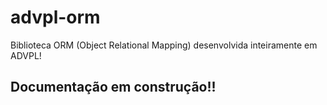 # advpl-orm
Biblioteca ORM (Object Relational Mapping) desenvolvida inteiramente em ADVPL!

Documentação em construção!!
----------------------------
